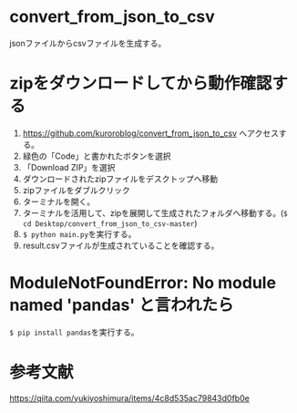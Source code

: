# convert_from_json_to_csv
jsonファイルからcsvファイルを生成する。

# zipをダウンロードしてから動作確認する
1. https://github.com/kuroroblog/convert_from_json_to_csv へアクセスする。
2. 緑色の「Code」と書かれたボタンを選択
3. 「Download ZIP」を選択
4. ダウンロードされたzipファイルをデスクトップへ移動
5. zipファイルをダブルクリック
6. ターミナルを開く。
7. ターミナルを活用して、zipを展開して生成されたフォルダへ移動する。(`$ cd Desktop/convert_from_json_to_csv-master`)
8. `$ python main.py`を実行する。
9. result.csvファイルが生成されていることを確認する。

# ModuleNotFoundError: No module named 'pandas' と言われたら
`$ pip install pandas`を実行する。

# 参考文献
https://qiita.com/yukiyoshimura/items/4c8d535ac79843d0fb0e
